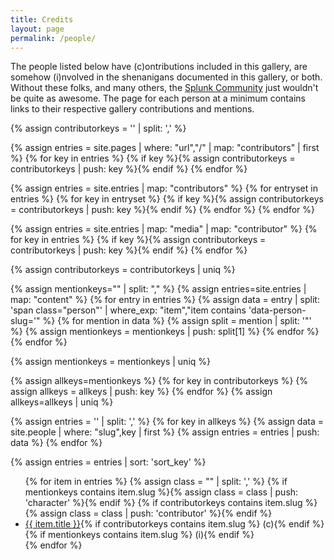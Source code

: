 ```yaml
---
title: Credits
layout: page
permalink: /people/
---
```


The people listed below have (c)ontributions included in this gallery, are somehow (i)nvolved in the shenanigans documented in this gallery, or both. Without these folks, and many others, the [Splunk Community](https://www.splunk.com/en_us/community.html) just wouldn't be quite as awesome. The page for each person at a minimum contains links to their respective gallery contributions and mentions.

{% assign contributorkeys = '' | split: ',' %}

{% assign entries = site.pages | where: "url","/" | map: "contributors" | first %}
{% for key in entries %}
    {% if key %}{% assign contributorkeys = contributorkeys | push: key %}{% endif %}
{% endfor %}

{% assign entries = site.entries | map: "contributors" %}
{% for entryset in entries %}
    {% for key in entryset %}
        {% if key %}{% assign contributorkeys = contributorkeys | push: key %}{% endif %}
    {% endfor %}
{% endfor %}

{% assign entries = site.entries | map: "media" | map: "contributor" %}
{% for key in entries %}
    {% if key %}{% assign contributorkeys = contributorkeys | push: key %}{% endif %}
{% endfor %}

{% assign contributorkeys = contributorkeys | uniq %}

{% assign mentionkeys="" | split: "," %}
{% assign entries=site.entries | map: "content" %}
{% for entry in entries %}
    {% assign data = entry | split: 'span class="person"' | where_exp: "item","item contains 'data-person-slug='" %} 
    {% for mention in data %}
        {% assign split = mention | split: '"' %}
        {% assign mentionkeys = mentionkeys | push: split[1] %}
    {% endfor %}
{% endfor %}

{% assign mentionkeys = mentionkeys | uniq %}

{% assign allkeys=mentionkeys %}
{% for key in contributorkeys %}
  {% assign allkeys = allkeys | push: key %}
{% endfor %}
{% assign allkeys=allkeys | uniq %}

{% assign entries = '' | split: ',' %}
{% for key in allkeys %}
    {% assign data = site.people | where: "slug",key | first %}
    {% assign entries = entries | push: data %}
{% endfor %}

{% assign entries = entries | sort: 'sort_key' %}
<ul>
{% for item in entries %}
    {% assign class = "" | split: ',' %}
    {% if mentionkeys contains item.slug %}{% assign class = class | push: 'character' %}{% endif %}
    {% if contributorkeys contains item.slug %}{% assign class = class | push: 'contributor' %}{% endif %}
    <li class="{{ class | join: ' ' }}"><a href="{{ site.baseurl }}{{ item.url }}">{{ item.title }}</a>{% if contributorkeys contains item.slug %} (c){% endif %}{% if mentionkeys contains item.slug %} (i){% endif %}</li>
{% endfor %}
</ul>

